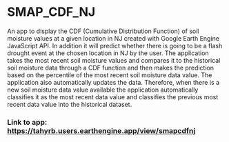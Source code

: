 # SMAP_CDF_NJ
An app to display the CDF (Cumulative Distribution Function) of soil moisture values at a given location in NJ created with Google Earth Engine JavaScript API. In addition it will predict whether there is going to be a flash drought event at the chosen location in NJ by the user. The application takes the most recent soil moisture values and compares it to the historical soil moisture data through a CDF function and then makes the prediction based on the percentile of the most recent soil moisture data value. The application also automatically updates the data. Therefore, when there is a new soil moisture data value available the application automatically classifies it as the most recent data value and classifies the previous most recent data value into the historical dataset.

### Link to app: https://tahyrb.users.earthengine.app/view/smapcdfnj
